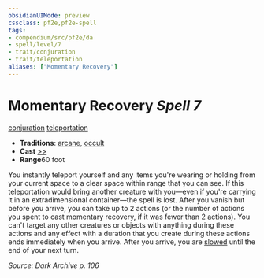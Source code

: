 ```yaml
---
obsidianUIMode: preview
cssclass: pf2e,pf2e-spell
tags:
- compendium/src/pf2e/da
- spell/level/7
- trait/conjuration
- trait/teleportation
aliases: ["Momentary Recovery"]
---
```

# Momentary Recovery *Spell 7*   
[conjuration](/rules/traits/conjuration.md)  [teleportation](/rules/traits/teleportation.md)  

- **Traditions**: [arcane](/rules/traits/arcane.md), [occult](/rules/traits/occult.md)
- **Cast** [>>](/rules/core-rulebook/chapter-9-playing-the-game.md#Actions "Two-Action") 
- **Range**60 foot

You instantly teleport yourself and any items you're wearing or holding from your current space to a clear space within range that you can see. If this teleportation would bring another creature with you—even if you're carrying it in an extradimensional container—the spell is lost. After you vanish but before you arrive, you can take up to 2 actions (or the number of actions you spent to cast momentary recovery, if it was fewer than 2 actions). You can't target any other creatures or objects with anything during these actions and any effect with a duration that you create during these actions ends immediately when you arrive. After you arrive, you are [slowed](/rules/conditions.md#Slowed) until the end of your next turn.

*Source: Dark Archive p. 106*
